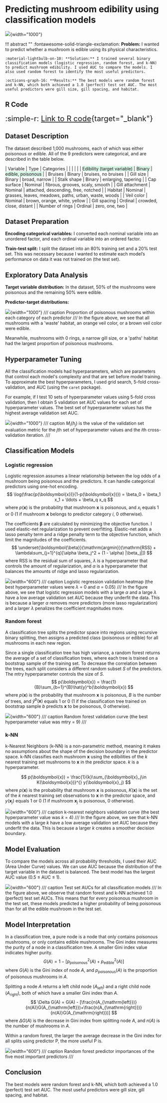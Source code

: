 # Predicting mushroom edibility using classification models
![](images/mushroom_classification/project_diagram.png){width="1000"}

!!! abstract ""
    :fontawesome-solid-triangle-exclamation: **Problem:** I wanted to predict whether a mushroom is edible using its physical characteristics.

    :material-lightbulb-on-10: **Solution:** I trained several binary classification models (logistic regression, random forest, and k-NN) to predict mushroom edibility. I used AUC to compare the models. I also used random forest to identify the most useful predictors.

    :octicons-graph-16: **Results:** The best models were random forest and k-NN, which both achieved a 1.0 (perfect) test set AUC. The most useful predictors were gill size, gill spacing, and habitat.


## R Code
<font size="5"> :simple-r: [Link to R code](http://blue-fish-0.github.io/R_code_for_mushroom_edibility_classification_project.html){target="_blank"} </font>

## Dataset Description
The dataset described 1,000 mushrooms, each of which was either poisonous or edible. All of the 9 predictors were categorical, and are described in the table below.

| Variable                        | Type      | Categories     |
|                                 |           |                |
| <span style="background-color:#d8f5e6"> Edibility (target variable) </span> | <span style="background-color:#d8f5e6"> Binary </span>  | <span style="background-color:#d8f5e6"> edible, poisonous </span> |
| Bruises                         | Binary    | bruises, no bruises |
| Gill size                       | Binary    | broad, narrow |
| Stalk shape                     | Binary    | enlarging, tapering |
| Cap surface                     | Nominal   | fibrous, grooves, scaly, smooth |
| Gill attachment                 | Nominal   | attached, descending, free, notched |
| Habitat                         | Nominal   | grasses, leaves, meadows, paths, urban, waste, woods |
| Veil color                      | Nominal   | brown, orange, white, yellow |
| Gill spacing                    | Ordinal   | crowded, close, distant |
| Number of rings                 | Ordinal   | zero, one, two |

## Dataset Preparation

**Encoding categorical variables:** I converted each nominal variable into an unordered factor, and each ordinal variable into an ordered factor.

**Train-test split:** I split the dataset into an 80% training set and a 20% test set. This was
necessary because I wanted to estimate each model’s performance on data it was not trained
on (the test set).

## Exploratory Data Analysis

**Target variable distribution:** In the dataset, 50% of the mushrooms were poisonous and the 
remaining 50% were edible. 

**Predictor-target distributions:** 

![](images/mushroom_classification/poisonous_proportions.png){width="1000"}
/// caption
Proportion of poisonous mushrooms within each category of each predictor
///
In the figure above, we see that all mushrooms with a 'waste' habitat, an orange veil color, or a brown veil color were edible.  

Meanwhile, mushrooms with 0 rings, a narrow gill size, or a 'paths' habitat had the largest proportion of poisonous mushrooms.

## Hyperparameter Tuning

All the classification models had hyperparameters, which are parameters that
control each model's complexity and that are set before model training. To approximate the 
best hyperparameters, I used grid search, 5-fold cross-validation, and AUC (using the `caret` package). 

For example, if I test 10 sets of hyperparameter values using 5-fold cross validation, 
then I obtain 5 validation set AUC values for each set of hyperparameter 
values. The best set of hyperparameter values has the highest average validation set AUC.

![](images/mushroom_classification/grid_search.png){width="1000"}
/// caption
$M_i(h_j)$ is the value of the validation set evaluation metric for the $j$th set of hyperparameter 
values and the $i$th cross-validation iteration.
///

## Classification Models

### Logistic regression
Logistic regression assumes a linear relationship between the log odds of
a mushroom being poisonous and the predictors. It can handle categorical predictors using one-hot
encoding. 
$$
\log(\frac{p(\boldsymbol{x})}{1-p(\boldsymbol{x})}) = \beta_0 + \beta_1 x_1 + \ldots + \beta_q x_q
$$
where $p(\boldsymbol{x})$ is the probability that mushroom $\boldsymbol{x}$ is poisonous, and $x_i$ equals 1 or 0 (1 if mushroom $\boldsymbol{x}$ belongs to predictor category $i$, 0 otherwise).

The coefficients $\boldsymbol{\beta}$ are calculated by minimizing the objective function. I used elastic-net regularization to prevent overfitting. Elastic-net adds a lasso penalty term and a ridge penalty term to the objective function, which limit the magnitudes of the coefficients.
$$
\underset{\boldsymbol{\beta}}{\mathrm{argmin}}(\mathrm{RSS} + \lambda\sum_{j=1}^{q}[\alpha \beta_j^2 + (1 - \alpha) |\beta_j|])
$$
where $\mathrm{RSS}$ is the residual sum of squares, $\lambda$ is a hyperparameter that
controls the amount of regularization, and $\alpha$ is a hyperparameter that balances the amounts 
of ridge and lasso regularization.

![](images/mushroom_classification/logistic_regression_grid_search.png){width="600"}
/// caption
Logistic regression validation heatmap (the best hyperparameter values were $\lambda$ = 0 and $\alpha$ = 0.05)
///
In the figure above, we see that logistic regression models with a large $\alpha$ 
and a large $\lambda$ have a low average validation set AUC because they underfit the data. 
This is because a larger $\alpha$ removes more predictors (more lasso regularization) and a larger $\lambda$ 
penalizes the coefficient magnitudes more.


### Random forest
A classification tree splits the predictor space into regions using recursive binary splitting, then assigns a predicted class (poisonous or edible) for all mushrooms in each new region. 

Since a single classification tree has high variance, a random forest returns the average of a set of classification trees, where each tree is trained on a bootstrap sample of the training set. To decrease the correlation between the trees, each split considers a different random subset $S$ of the predictors. The $\mathrm{mtry}$ hyperparameter controls the size of $S$. 
$$
p(\boldsymbol{x}) = \frac{1}{B}\sum_{b=1}^{B}\hat{y}^b(\boldsymbol{x})
$$
where $p(\boldsymbol{x})$ is the probability that mushroom $\boldsymbol{x}$ is poisonous, $B$ is the number of trees, and $\hat{y}^b(\boldsymbol{x})$ equals 1 or 0 (1 if the classification tree trained on bootstrap sample $b$ predicts  $\boldsymbol{x}$ to be poisonous, 0 otherwise).

![](images/mushroom_classification/random_forest_grid_search.png){width="600"}
/// caption
Random forest validation curve (the best hyperparameter value was $\mathrm{mtry}$ = 9)
///

### k-NN 
k-Nearest Neighbors (k-NN) is a non-parametric method, meaning it makes no
assumptions about the shape of the decision boundary in the predictor space. 
k-NN classifies each mushroom $\boldsymbol{x}$ using the edibilities of the $k$ nearest 
training set mushrooms to $\boldsymbol{x}$ in the predictor space. $k$ is a hyperparameter.

$$
p(\boldsymbol{x}) = \frac{1}{k}\sum_{\boldsymbol{x}_j\in K(\boldsymbol{x})}^{} y(\boldsymbol{x}_j)
$$
where $p(\boldsymbol{x})$ is the probability that mushroom $\boldsymbol{x}$ is poisonous, 
$K(\boldsymbol{x})$ is the set of the $k$ nearest training set observations to $\boldsymbol{x}$ in 
the predictor space, and $y(\boldsymbol{x}_j)$ equals 1 or 0 (1 if mushroom $\boldsymbol{x}_j$ 
is poisonous, 0 otherwise).

![](images/mushroom_classification/knn_grid_search.png){width="600"}
/// caption
k-nearest neighbors validation curve (the best hyperparameter value was $k$ = 4)
///
In the figure above, we see that k-NN models with a large $k$ have a low average validation set 
AUC because they underfit the data. This is because a larger $k$ creates a smoother decision boundary.

## Model Evaluation

To compare the models across all probability thresholds, I used their AUC
(Area Under Curve) values. We can use AUC because the distribution of the target variable 
in the dataset is balanced. The best model has the largest AUC value (0.5 ≤ AUC ≤ 1).

![](images/mushroom_classification/test_set_AUCs.png){width="600"}
/// caption
Test set AUCs for all classification models
///
In the figure above, we observe that random forest and k-NN achieved 1.0 (perfect) test
set AUCs. This means that for every poisonous mushroom in the test set, these models predicted 
a higher probability of being poisonous than for all the edible mushroom in the test set.

## Model Interpretation

In a classification tree, a pure node is a node that only contains poisonous mushrooms, or 
only contains edible mushrooms. The Gini index measures the purity of a node in a classification tree. 
A smaller Gini index value indicates higher purity. 
$$
G(A) = 1 - [p_{\mathrm{poisonous}}^2(A) + p_{\mathrm{edible}}^2(A)]
$$
where $G(A)$ is the Gini index of node $A$, and $p_{\mathrm{poisonous}}(A)$ is the proportion of poisonous
mushrooms in $A$.

Splitting a node $A$ returns a left child node ($A_{\mathrm{left}}$) and a right child node ($A_{\mathrm{right}}$), 
both of which have a smaller Gini index than $A$.
$$
\Delta G(A) = G(A) - [\frac{n(A_{\mathrm{left}})}{n(A)}G(A_{\mathrm{left}})+\frac{n(A_{\mathrm{right}})}{n(A)}G(A_{\mathrm{right}})]
$$
where $\Delta G(A)$ is the decrease in Gini index from splitting node $A$, and $n(A)$ is the number of 
mushrooms in $A$.

Within a random forest, the larger the average decrease in the Gini index for all 
splits using predictor P, the more useful P is.

![](images/mushroom_classification/predictor_importances.png){width="600"}
/// caption
Random forest predictor importances of the five most important predictors 
///

## Conclusion

The best models were random forest and k-NN, which both achieved a 1.0 (perfect) test set AUC. The most useful predictors were gill size, gill spacing, and habitat.